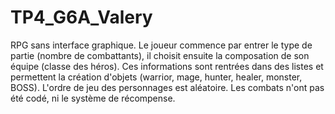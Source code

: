 # TP4_G6A_Valery
RPG sans interface graphique. Le joueur commence par entrer le type de partie (nombre de combattants), 
il choisit ensuite la composation de son équipe (classe des héros). Ces informations sont rentrées dans des listes et permettent
la création d'objets (warrior, mage, hunter, healer, monster, BOSS). L'ordre de jeu des personnages est aléatoire. Les combats n'ont 
pas été codé, ni le système de récompense.
